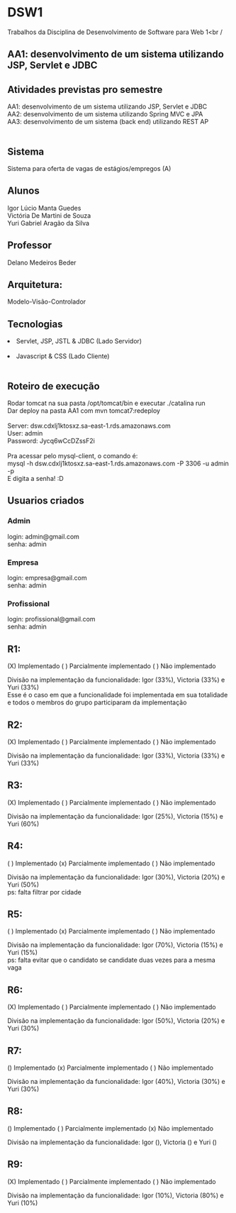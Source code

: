 # DSW1
Trabalhos da Disciplina de Desenvolvimento de Software para Web 1<br /

<h2>AA1: desenvolvimento de um sistema utilizando JSP, Servlet e JDBC</h2>

<h2> Atividades previstas pro semestre </h2>
AA1: desenvolvimento de um sistema utilizando JSP, Servlet e JDBC <br />
AA2: desenvolvimento de um sistema utilizando Spring MVC e JPA <br />
AA3: desenvolvimento de um sistema (back end) utilizando REST AP<br />
<br/>

<h2> Sistema </h2>
Sistema para oferta de vagas de estágios/empregos (A)<br />

<h2>Alunos </h2>
Igor Lúcio Manta Guedes<br />
Victória De Martini de Souza<br />
Yuri Gabriel Aragão da Silva<br />


<h2>Professor</h2>
Delano Medeiros Beder<br />

<h2> Arquitetura: </h2>
Modelo-Visão-Controlador<br>

<h2> Tecnologias </h2>
<li>Servlet, JSP,  JSTL & JDBC (Lado Servidor)</li><br />
<li>Javascript & CSS (Lado Cliente)</li><br />

<h2> Roteiro de execução </h2>
Rodar tomcat na sua pasta /opt/tomcat/bin e executar ./catalina run <br />
Dar deploy na pasta AA1 com mvn tomcat7:redeploy<br /><br />
Server: dsw.cdxlj1ktosxz.sa-east-1.rds.amazonaws.com<br />
User: admin<br />
Password: Jycq6wCcDZssF2i<br /><br/>
Pra acessar pelo mysql-client, o comando é: <br/>mysql -h dsw.cdxlj1ktosxz.sa-east-1.rds.amazonaws.com -P 3306 -u admin -p<br/>
E digita a senha! :D<br/>
<h2>Usuarios criados</h2>
<h3>Admin</h2>
login: admin@gmail.com</br>
senha: admin </br>
<h3>Empresa</h2>
login: empresa@gmail.com</br>
senha: admin </br>
<h3>Profissional</h2>
login: profissional@gmail.com</br>
senha: admin </br>


<h2>R1:</h2>

(X) Implementado ( ) Parcialmente implementado ( ) Não implementado <br/>

Divisão na implementação da funcionalidade: Igor (33%), Victoria (33%) e Yuri (33%) <br/>
Esse é o caso em que a funcionalidade foi implementada em sua totalidade e todos o membros do grupo participaram da implementação <br/>

<h2>R2:</h2>

(X) Implementado ( ) Parcialmente implementado ( ) Não implementado <br/>

Divisão na implementação da funcionalidade: Igor (33%), Victoria (33%) e Yuri (33%) <br/>


<h2>R3:</h2>

(X) Implementado ( ) Parcialmente implementado ( ) Não implementado <br/>

Divisão na implementação da funcionalidade: Igor (25%), Victoria (15%) e Yuri (60%) <br/>


<h2>R4:</h2>

( ) Implementado (x) Parcialmente implementado ( ) Não implementado <br/>

Divisão na implementação da funcionalidade: Igor (30%), Victoria (20%) e Yuri (50%) <br/>
ps: falta filtrar por cidade


<h2>R5:</h2>

( ) Implementado (x) Parcialmente implementado ( ) Não implementado <br/>

Divisão na implementação da funcionalidade: Igor (70%), Victoria (15%) e Yuri (15%) <br/>
ps: falta evitar que o candidato se candidate duas vezes para a mesma vaga 


<h2>R6:</h2>

(X) Implementado ( ) Parcialmente implementado ( ) Não implementado <br/>

Divisão na implementação da funcionalidade: Igor (50%), Victoria (20%) e Yuri (30%) <br/>


<h2>R7:</h2>

() Implementado (x) Parcialmente implementado ( ) Não implementado <br/>

Divisão na implementação da funcionalidade: Igor (40%), Victoria (30%) e Yuri (30%) <br/>


<h2>R8:</h2>

() Implementado ( ) Parcialmente implementado (x) Não implementado <br/>

Divisão na implementação da funcionalidade: Igor (), Victoria () e Yuri () <br/>


<h2>R9:</h2>

(X) Implementado ( ) Parcialmente implementado ( ) Não implementado <br/>

Divisão na implementação da funcionalidade: Igor (10%), Victoria (80%) e Yuri (10%) <br/>



